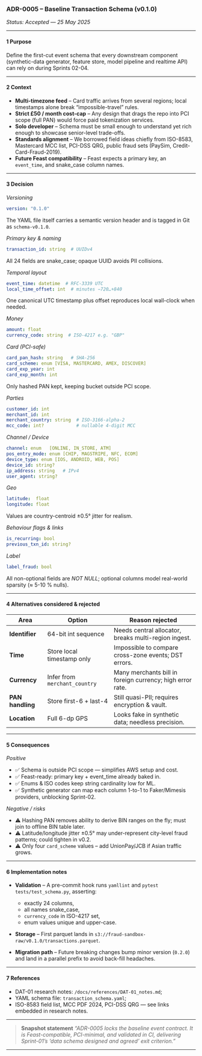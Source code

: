 ### ADR-0005 – **Baseline Transaction Schema (v0.1.0)**

*Status: Accepted — 25 May 2025*

---

#### 1  Purpose

Define the first-cut event schema that every downstream component (synthetic-data generator, feature store, model pipeline and realtime API) can rely on during Sprints 02-04.

---

#### 2  Context

* **Multi-timezone feed** – Card traffic arrives from several regions; local timestamps alone break “impossible-travel” rules.
* **Strict £50 / month cost-cap** – Any design that drags the repo into PCI scope (full PAN) would force paid tokenization services.
* **Solo developer** – Schema must be small enough to understand yet rich enough to showcase senior-level trade-offs.
* **Standards alignment** – We borrowed field ideas chiefly from ISO-8583, Mastercard MCC list, PCI-DSS QRG, public fraud sets (PaySim, Credit-Card-Fraud-2019).&#x20;
* **Future Feast compatibility** – Feast expects a primary key, an `event_time`, and snake\_case column names.

---

#### 3  Decision

*Versioning*

```yaml
version: "0.1.0"
```

The YAML file itself carries a semantic version header and is tagged in Git as `schema-v0.1.0`.

*Primary key & naming*

```yaml
transaction_id: string  # UUIDv4
```

All 24 fields are snake\_case; opaque UUID avoids PII collisions.

*Temporal layout*

```yaml
event_time: datetime  # RFC-3339 UTC
local_time_offset: int  # minutes −720…+840
```

One canonical UTC timestamp plus offset reproduces local wall-clock when needed.

*Money*

```yaml
amount: float
currency_code: string  # ISO-4217 e.g. "GBP"
```

*Card (PCI-safe)*

```yaml
card_pan_hash: string   # SHA-256
card_scheme: enum [VISA, MASTERCARD, AMEX, DISCOVER]
card_exp_year: int
card_exp_month: int
```

Only hashed PAN kept, keeping bucket outside PCI scope.&#x20;

*Parties*

```yaml
customer_id: int
merchant_id: int
merchant_country: string  # ISO-3166-alpha-2
mcc_code: int?            # nullable 4-digit MCC
```

*Channel / Device*

```yaml
channel: enum   [ONLINE, IN_STORE, ATM]
pos_entry_mode: enum [CHIP, MAGSTRIPE, NFC, ECOM]
device_type: enum [IOS, ANDROID, WEB, POS]
device_id: string?
ip_address: string   # IPv4
user_agent: string?
```

*Geo*

```yaml
latitude:  float
longitude: float
```

Values are country-centroid ±0.5° jitter for realism.

*Behaviour flags & links*

```yaml
is_recurring: bool
previous_txn_id: string?
```

*Label*

```yaml
label_fraud: bool
```

All non-optional fields are *NOT NULL*; optional columns model real-world sparsity (≈ 5-10 % nulls).

---

#### 4  Alternatives considered & rejected

| Area             | Option                        | Reason rejected                                           |
|------------------|-------------------------------|-----------------------------------------------------------|
| **Identifier**   | 64-bit int sequence           | Needs central allocator, breaks multi-region ingest.      |
| **Time**         | Store local timestamp only    | Impossible to compare cross-zone events; DST errors.      |
| **Currency**     | Infer from `merchant_country` | Many merchants bill in foreign currency; high error rate. |
| **PAN handling** | Store first-6 + last-4        | Still quasi-PII; requires encryption & vault.             |
| **Location**     | Full 6-dp GPS                 | Looks fake in synthetic data; needless precision.         |

---

#### 5  Consequences

*Positive*

* ✅ Schema is outside PCI scope — simplifies AWS setup and cost.
* ✅ Feast-ready: primary key + event\_time already baked in.
* ✅ Enums & ISO codes keep string cardinality low for ML.
* ✅ Synthetic generator can map each column 1-to-1 to Faker/Mimesis providers, unblocking Sprint-02.

*Negative / risks*

* ⚠️ Hashing PAN removes ability to derive BIN ranges on the fly; must join to offline BIN table later.
* ⚠️ Latitude/longitude jitter ±0.5° may under-represent city-level fraud patterns; could tighten in v0.2.
* ⚠️ Only four `card_scheme` values – add UnionPay/JCB if Asian traffic grows.

---

#### 6  Implementation notes

* **Validation** – A pre-commit hook runs `yamllint` and `pytest tests/test_schema.py`, asserting:

  * exactly 24 columns,
  * all names snake\_case,
  * `currency_code` in ISO-4217 set,
  * enum values unique and upper-case.
* **Storage** – First parquet lands in `s3://fraud-sandbox-raw/v0.1.0/transactions.parquet`.
* **Migration path** – Future breaking changes bump minor version (`0.2.0`) and land in a parallel prefix to avoid back-fill headaches.

---

#### 7  References

* DAT-01 research notes: `/docs/references/DAT-01_notes.md`;
* YAML schema file: `transaction_schema.yaml`;
* ISO-8583 field list, MCC PDF 2024, PCI-DSS QRG — see links embedded in research notes.

---

> **Snapshot statement**
> *“ADR-0005 locks the baseline event contract. It is Feast-compatible, PCI-minimal, and validated in CI, delivering Sprint-01’s ‘data schema designed and agreed’ exit criterion.”*

---